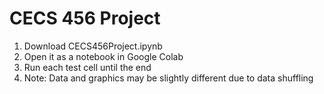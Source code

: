 # CECS 456 Project
1. Download CECS456Project.ipynb
2. Open it as a notebook in Google Colab
3. Run each test cell until the end
4. Note: Data and graphics may be slightly different due to data shuffling
